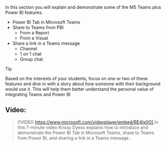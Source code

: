 In this section you will explain and demonstrate some of the MS Teams plus Power BI features. 


- Power BI Tab in Microsoft Teams
- Share to Teams from PBI
    - From a Report
    - From a Visual
- Share a link in a Teams message
    - Channel
    - 1 on 1 chat
    - Group chat


> [!TIP]
>  Based on the interests of your students, focus on one or two of these features and dive in with a story about how someone with their background would use it. This will help them better understand the personal value of integrating Teams and Power BI  


## Video:
> [!VIDEO https://www.microsoft.com/videoplayer/embed/RE4Ix0O] 
> In this 7-minute video Krissy Dyess explains how to introduce and demonstrate the Power BI Tab in Microsoft Teams, share to Teams from Power BI, and sharing a link in a Teams message .
